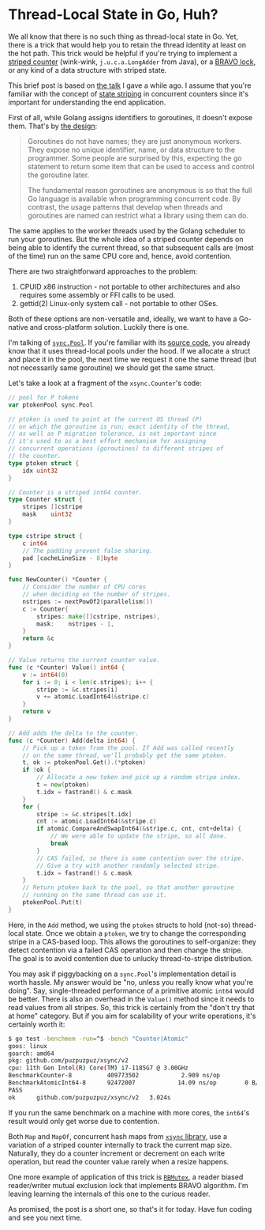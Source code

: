 # Thread-Local State in Go, Huh?

We all know that there is no such thing as thread-local state in Go. Yet, there is a trick that would help you to retain the thread identity at least on the hot path. This trick would be helpful if you're trying to implement a [striped counter](https://github.com/puzpuzpuz/xsync#counter) (wink-wink, `j.u.c.a.LongAdder` from Java), or a [BRAVO lock](https://github.com/puzpuzpuz/xsync#rbmutex), or any kind of a data structure with striped state.

This brief post is based on [the talk](https://github.com/puzpuzpuz/talks/blob/c1839354447cf9092d23f90986fd128f9f3f6563/2021-ru-is-time-to-resync/slides.pdf) I gave a while ago. I assume that you're familiar with the concept of [state striping](https://www.baeldung.com/java-longadder-and-longaccumulator#dynamic-striping) in concurrent counters since it's important for understanding the end application.

First of all, while Golang assigns identifiers to goroutines, it doesn't expose them. That's by [the design](https://golang.org/doc/faq#no_goroutine_id):
> Goroutines do not have names; they are just anonymous
workers. They expose no unique identifier, name, or data
structure to the programmer. Some people are surprised by
this, expecting the go statement to return some item that can
be used to access and control the goroutine later.
>
> The fundamental reason goroutines are anonymous is so that
the full Go language is available when programming
concurrent code. By contrast, the usage patterns that develop
when threads and goroutines are named can restrict what a
library using them can do.

The same applies to the worker threads used by the Golang scheduler to run your goroutines. But the whole idea of a striped counter depends on being able to identify the current thread, so that subsequent calls are (most of the time) run on the same CPU core and, hence, avoid contention.

There are two straightforward approaches to the problem:
1. CPUID x86 instruction - not portable to other architectures and also requires some assembly or FFI calls to be used.
2. gettid(2) Linux-only system call - not portable to other OSes.

Both of these options are non-versatile and, ideally, we want to have a Go-native and cross-platform solution. Luckily there is one.

I'm talking of [`sync.Pool`](https://pkg.go.dev/sync#Pool). If you're familiar with its [source code](https://github.com/golang/go/blob/e09bbaec69a8ff960110e13eabb3bef5331ecb0c/src/sync/pool.go), you already know that it uses thread-local pools under the hood. If we allocate a struct and place it in the pool, the next time we request it one the same thread (but not necessarily same goroutine) we should get the same struct.

Let's take a look at a fragment of the `xsync.Counter`'s code:
```go
// pool for P tokens
var ptokenPool sync.Pool

// ptoken is used to point at the current OS thread (P)
// on which the goroutine is run; exact identity of the thread,
// as well as P migration tolerance, is not important since
// it's used to as a best effort mechanism for assigning
// concurrent operations (goroutines) to different stripes of
// the counter.
type ptoken struct {
	idx uint32
}

// Counter is a striped int64 counter.
type Counter struct {
	stripes []cstripe
	mask    uint32
}

type cstripe struct {
	c int64
	// The padding prevent false sharing.
	pad [cacheLineSize - 8]byte
}

func NewCounter() *Counter {
	// Consider the number of CPU cores
	// when deciding on the number of stripes.
	nstripes := nextPowOf2(parallelism())
	c := Counter{
		stripes: make([]cstripe, nstripes),
		mask:    nstripes - 1,
	}
	return &c
}

// Value returns the current counter value.
func (c *Counter) Value() int64 {
	v := int64(0)
	for i := 0; i < len(c.stripes); i++ {
		stripe := &c.stripes[i]
		v += atomic.LoadInt64(&stripe.c)
	}
	return v
}

// Add adds the delta to the counter.
func (c *Counter) Add(delta int64) {
	// Pick up a token from the pool. If Add was called recently
	// on the same thread, we'll probably get the same ptoken.
	t, ok := ptokenPool.Get().(*ptoken)
	if !ok {
		// Allocate a new token and pick up a random stripe index.
		t = new(ptoken)
		t.idx = fastrand() & c.mask
	}
	for {
		stripe := &c.stripes[t.idx]
		cnt := atomic.LoadInt64(&stripe.c)
		if atomic.CompareAndSwapInt64(&stripe.c, cnt, cnt+delta) {
			// We were able to update the stripe, so all done.
			break
		}
		// CAS failed, so there is some contention over the stripe.
		// Give a try with another randomly selected stripe.
		t.idx = fastrand() & c.mask
	}
	// Return ptoken back to the pool, so that another goroutine
	// running on the same thread can use it.
	ptokenPool.Put(t)
}
```

Here, in the `Add` method, we using the `ptoken` structs to hold (not-so) thread-local state. Once we obtain a `ptoken`, we try to change the corresponding stripe in a CAS-based loop. This allows the goroutines to self-organize: they detect contention via a failed CAS operation and then change the stripe. The goal is to avoid contention due to unlucky thread-to-stripe distribution.

You may ask if piggybacking on a `sync.Pool`'s implementation detail is worth hassle. My answer would be "no, unless you really know what you're doing". Say, single-threaded performance of a primitive atomic `int64` would be better. There is also an overhead in the `Value()` method since it needs to read values from all stripes. So, this trick is certainly from the "don't try that at home" category. But if you aim for scalability of your write operations, it's certainly worth it:
```bash
$ go test -benchmem -run=^$ -bench "Counter|Atomic"
goos: linux
goarch: amd64
pkg: github.com/puzpuzpuz/xsync/v2
cpu: 11th Gen Intel(R) Core(TM) i7-1185G7 @ 3.00GHz
BenchmarkCounter-8       	409773502	         2.909 ns/op	       0 B/op	       0 allocs/op
BenchmarkAtomicInt64-8   	92472007	        14.09 ns/op	       0 B/op	       0 allocs/op
PASS
ok  	github.com/puzpuzpuz/xsync/v2	3.024s
```

If you run the same benchmark on a machine with more cores, the `int64`'s result would only get worse due to contention.

Both `Map` and `MapOf`, concurrent hash maps from [`xsync` library](https://github.com/puzpuzpuz/xsync), use a variation of a striped counter internally to track the current map size. Naturally, they do a counter increment or decrement on each write operation, but read the counter value rarely when a resize happens.

One more example of application of this trick is [`RBMutex`](https://github.com/puzpuzpuz/xsync#rbmutex), a reader biased reader/writer mutual exclusion lock that implements BRAVO algorithm. I'm leaving learning the internals of this one to the curious reader.

As promised, the post is a short one, so that's it for today. Have fun coding and see you next time.